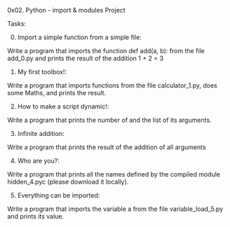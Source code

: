 0x02. Python - import & modules Project

Tasks:

0. Import a simple function from a simple file:

Write a program that imports the function def add(a, b): from the file add_0.py and prints the result of the addition 1 + 2 = 3

1. My first toolbox!:

Write a program that imports functions from the file calculator_1.py, does some Maths, and prints the result.

2. How to make a script dynamic!:

Write a program that prints the number of and the list of its arguments.

3. Infinite addition:

Write a program that prints the result of the addition of all arguments

4. Who are you?:

Write a program that prints all the names defined by the compiled module hidden_4.pyc (please download it locally).

5. Everything can be imported:

Write a program that imports the variable a from the file variable_load_5.py and prints its value.

